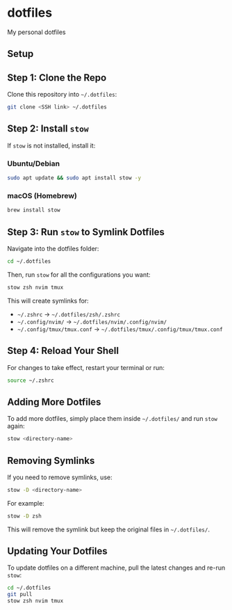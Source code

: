 # dotfiles
My personal dotfiles

## Setup
## **Step 1: Clone the Repo**
Clone this repository into `~/.dotfiles`:
```sh
git clone <SSH link> ~/.dotfiles
```

## **Step 2: Install `stow`**
If `stow` is not installed, install it:

### **Ubuntu/Debian**
```sh
sudo apt update && sudo apt install stow -y
```

### **macOS (Homebrew)**
```sh
brew install stow
```

## **Step 3: Run `stow` to Symlink Dotfiles**
Navigate into the dotfiles folder:
```sh
cd ~/.dotfiles
```
Then, run `stow` for all the configurations you want:
```sh
stow zsh nvim tmux
```
This will create symlinks for:
- `~/.zshrc` → `~/.dotfiles/zsh/.zshrc`
- `~/.config/nvim/` → `~/.dotfiles/nvim/.config/nvim/`
- `~/.config/tmux/tmux.conf` → `~/.dotfiles/tmux/.config/tmux/tmux.conf`

## **Step 4: Reload Your Shell**
For changes to take effect, restart your terminal or run:
```sh
source ~/.zshrc
```

## **Adding More Dotfiles**
To add more dotfiles, simply place them inside `~/.dotfiles/` and run `stow` again:
```sh
stow <directory-name>
```

## **Removing Symlinks**
If you need to remove symlinks, use:
```sh
stow -D <directory-name>
```
For example:
```sh
stow -D zsh
```
This will remove the symlink but keep the original files in `~/.dotfiles/`.

## **Updating Your Dotfiles**
To update dotfiles on a different machine, pull the latest changes and re-run `stow`:
```sh
cd ~/.dotfiles
git pull
stow zsh nvim tmux
```

